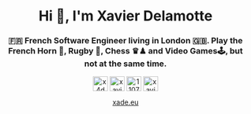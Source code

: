 <h1 align="center">Hi 👋, I'm Xavier Delamotte</h1>
<h3 align="center">🇫🇷 French Software Engineer living in London 🇬🇧. Play the French Horn 📯, Rugby 🏉, Chess ♛♟ and Video Games🕹, but not at the same time.</h3>

<p align="center">
  <a href="https://twitter.com/x4d3" target="blank"><img align="center" src="https://cdn.jsdelivr.net/npm/simple-icons@3.0.1/icons/twitter.svg" alt="x4d3" height="30" width="30"/></a>
  <a href="https://linkedin.com/in/xavierdelamotte" target="blank"><img align="center" src="https://cdn.jsdelivr.net/npm/simple-icons@3.0.1/icons/linkedin.svg" alt="xavierdelamotte" height="30" width="30"/></a>
  <a href="https://stackoverflow.com/users/1107536" target="blank"><img align="center" src="https://cdn.jsdelivr.net/npm/simple-icons@3.0.1/icons/stackoverflow.svg" alt="1107536" height="30" width="30"/></a>
  <a href="https://fb.com/xade.eu" target="blank"><img align="center" src="https://cdn.jsdelivr.net/npm/simple-icons@3.0.1/icons/facebook.svg" alt="xavier.delamotte" height="30" width="30"/></a>


</p>

<p align="center">
  <a href="https://xade.eu" target="blank">xade.eu</a>
</p>

